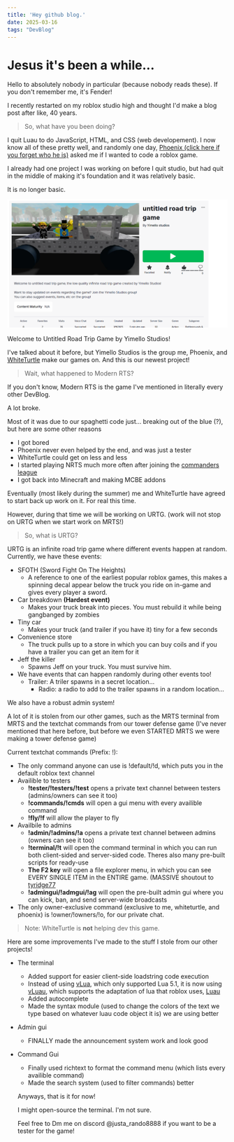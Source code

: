 ```yaml
---
title: 'Hey github blog.'
date: 2025-03-16
tags: "DevBlog"
---
```


# Jesus it's been a while...

Hello to absolutely nobody in particular (because nobody reads these). If you don't remember me, it's Fender!

I recently restarted on my roblox studio high and thought I'd make a blog post after like, 40 years.

> So, what have you been doing?

I quit Luau to do JavaScript, HTML, and CSS (web developement). I now know all of these pretty well, and randomly one day, [Phoenix (click here if you forget who he is)](https://goobismoobis.github.io/GoobisBlog/2024/08/25/FirstDevblog.html#:~:text=on%20with%20my-,IRL%20freind%20Phoenix,-%2C%20an%20online%20friend) asked me if I wanted to code a roblox game.

I already had one project I was working on before I quit studio, but had quit in the middle of making it's foundation and it was relatively basic.

It is no longer basic.

[![Untitled Road Trip Game Thumbnail](https://raw.githubusercontent.com/GoobisMoobis/GoobisBlog/refs/heads/my-pages/images/untitledroadtripthumbnail.png)](https://www.roblox.com/games/103025829078438/untitled-road-trip-game)

Welcome to Untitled Road Trip Game by Yimello Studios!

I've talked about it before, but Yimello Studios is the group me, Phoenix, and [WhiteTurtle](https://goobismoobis.github.io/GoobisBlog/2024/08/25/FirstDevblog.html#:~:text=online%20friend%20whiteturtle0923) make our games on. And this is our newest project!

> Wait, what happened to Modern RTS?

If you don't know, Modern RTS is the game I've mentioned in literally every other DevBlog.

A lot broke.

Most of it was due to our spaghetti code just... breaking out of the blue (?), but here are some other reasons

- I got bored
- Phoenix never even helped by the end, and was just a tester
- WhiteTurtle could get on less and less
- I started playing NRTS much more often after joining the [commanders league](https://discord.com/invite/cSXbDfNfUm)
- I got back into Minecraft and making MCBE addons


Eventually (most likely during the summer) me and WhiteTurtle have agreed to start back up work on it. For real this time.

However, during that time we will be working on URTG. (work will not stop on URTG when we start work on MRTS!)

> So, what is URTG?

URTG is an infinite road trip game where different events happen at random. Currently, we have these events:
- SFOTH (Sword Fight On The Heights)
  - A reference to one of the earliest popular roblox games, this makes a spinning decal appear below the truck you ride on in-game and gives every player a sword.
- Car breakdown **(Hardest event)**
  - Makes your truck break into pieces. You must rebuild it while being gangbanged by zombies
- Tiny car
  - Makes your truck (and trailer if you have it) tiny for a few seconds
- Convenience store
  - The truck pulls up to a store in which you can buy coils and if you have a trailer you can get an item for it
- Jeff the killer
  - Spawns Jeff on your truck. You must survive him.
- We have events that can happen randomly during other events too!
  - Trailer: A triler spawns in a secret location...
    - Radio: a radio to add to the trailer spawns in a random location...
   
We also have a robust admin system!

A lot of it is stolen from our other games, such as the MRTS terminal from MRTS and the textchat commands from our tower defense game (I've never mentioned that here before, but before we even STARTED MRTS we were making a tower defense game)

Current textchat commands (Prefix: !):
- The only command anyone can use is !default/!d, which puts you in the default roblox text channel
- Availible to testers
  - **!tester/!testers/!test** opens a private text channel between testers (admins/owners can see it too)
  - **!commands/!cmds** will open a gui menu with every availible command
  - **!fly/!f** will allow the player to fly
- Availbile to admins
  - **!admin/!admins/!a** opens a private text channel between admins (owners can see it too)
  - **!terminal/!t** will open the command terminal in which you can run both client-sided and server-sided code. Theres also many pre-built scripts for ready-use
  - **The F2 key** will open a file explorer menu, in which you can see EVERY SINGLE ITEM in the ENTIRE game. (MASSIVE shoutout to [tyridge77](https://devforum.roblox.com/t/live-game-explorerv33/2693615)
  - **!admingui/!admgui/!ag** will open the pre-built admin gui where you can kick, ban, and send server-wide broadcasts
- The only owner-exclusive command (exclusive to me, whiteturtle, and phoenix) is !owner/!owners/!o, for our private chat.

> Note: WhiteTurtle is **not** helping dev this game.

Here are some improvements I've made to the stuff I stole from our other projects!

- The terminal
  - Added support for easier client-side loadstring code execution
  - Instead of using [vLua](https://devforum.roblox.com/t/vlua-loadstring-reimplemented-in-lua/2495756), which only supported Lua 5.1, it is now using [vLuau](https://github.com/kosuke14/vLuau), which supports the adaptation of lua that roblox uses, [Luau](https://luau.org/)
  - Added autocomplete
  - Made the syntax module (used to change the colors of the text we type based on whatever luau code object it is) we are using better
- Admin gui
  - FINALLY made the announcement system work and look good
- Command Gui
  - Finally used richtext to format the command menu (which lists every availible command)
  - Made the search system (used to filter commands) better
 
  Anyways, that is it for now!

  I might open-source the terminal. I'm not sure.

  Feel free to Dm me on discord @justa_rando8888 if you want to be a tester for the game!
